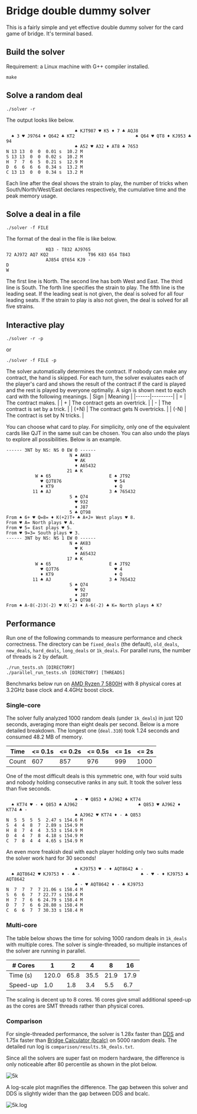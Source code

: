 # Bridge double dummy solver

This is a fairly simple and yet effective double dummy solver for the card
game of bridge. It's terminal based.

## Build the solver
Requirement: a Linux machine with G++ compiler installed.
```
make
```

## Solve a random deal
```
./solver -r
```
The output looks like below.
```
                          ♠ KJT987 ♥ K5 ♦ 7 ♣ AQJ8
  ♠ 3 ♥ J9764 ♦ Q642 ♣ KT2                       ♠ Q64 ♥ QT8 ♦ KJ953 ♣ 94
                          ♠ A52 ♥ A32 ♦ AT8 ♣ 7653
N 13 13  0  0  0.01 s  10.2 M
S 13 13  0  0  0.02 s  10.2 M
H  7  7  6  5  0.21 s  12.9 M
D  6  6  6  6  0.34 s  13.2 M
C 13 13  0  0  0.34 s  13.2 M
```
Each line after the deal shows the strain to play, the number of tricks when
South/North/West/East declares respectively, the cumulative time and the peak
memory usage.

## Solve a deal in a file

```
./solver -f FILE
```

The format of the deal in the file is like below.
```
               KQ3 - T832 AJ9765
72 AJ972 AQ7 KQ2               T96 K83 654 T843
               AJ854 QT654 KJ9 -
D
W
```
The first line is North. The second line has both West and East. The third line
is South. The forth line specifies the strain to play. The fifth line is the
leading seat. If the leading seat is not given, the deal is solved for all four
leading seats. If the strain to play is also not given, the deal is solved for
all five strains.

## Interactive play
```
./solver -r -p
```
or
```
./solver -f FILE -p
```

The solver automatically determines the contract. If nobody can make any
contract, the hand is skipped. For each turn, the solver evaluates each of the
player's card and shows the result of the contract if the card is played and
the rest is played by everyone optimally. A sign is shown next to each card
with the following meanings.
| Sign | Meaning |
|------|---------|
|  =   | The contract makes. |
|  +   | The contract gets an overtrick. |
|  -   | The contract is set by a trick. |
| (+N) | The contract gets N overtricks. |
| (-N) | The contract is set by N tricks. |

You can choose what card to play. For simplicity, only one of the equivalent
cards like QJT in the same suit can be chosen. You can also undo the plays
to explore all possibilities. Below is an example.
```
------ 3NT by NS: NS 0 EW 0 ------
                        N ♠ AK83
                          ♥ AK
                          ♦ A65432
                       21 ♣ K
           W ♠ 65                      E ♠ JT92
             ♥ QJT876                    ♥ 54
             ♦ KT9                       ♦ Q
          11 ♣ AJ                      3 ♣ 765432
                        S ♠ Q74
                          ♥ 932
                          ♦ J87
                        5 ♣ QT98
From ♠ 6+ ♥ Q=8= ♦ K(+2)T+ ♣ A+J+ West plays ♥ 8.
From ♥ A= North plays ♥ A.
From ♥ 5= East plays ♥ 5.
From ♥ 9=3= South plays ♥ 3.
------ 3NT by NS: NS 1 EW 0 ------
                        N ♠ AK83
                          ♥ K
                          ♦ A65432
                       17 ♣ K
           W ♠ 65                      E ♠ JT92
             ♥ QJT76                     ♥ 4
             ♦ KT9                       ♦ Q
          11 ♣ AJ                      3 ♣ 765432
                        S ♠ Q74
                          ♥ 92
                          ♦ J87
                        5 ♣ QT98
From ♠ A-8(-2)3(-2) ♥ K(-2) ♦ A-6(-2) ♣ K= North plays ♣ K?
```

## Performance

Run one of the following commands to measure performance and check correctness.
The directory can be `fixed_deals` (the default), `old_deals`, `new_deals`, `hard_deals`,
`long_deals` or `1k_deals`. For parallel runs, the number of threads is 2 by default.
```
./run_tests.sh [DIRECTORY]
./parallel_run_tests.sh [DIRECTORY] [THREADS]
```

Benchmarks below run on [AMD Ryzen 7 5800H](https://www.amd.com/en/products/apu/amd-ryzen-7-5800h)
with 8 physical cores at 3.2GHz base clock and 4.4GHz boost clock.

### Single-core

The solver fully analyzed 1000 random deals (under `1k_deals`) in just 120 seconds,
averaging more than eight deals per second. Below is a more detailed breakdown.
The longest one (`deal.310`) took 1.24 seconds and consumed 48.2 MB of memory.

| Time  | <= 0.1s | <= 0.2s | <= 0.5s |  <= 1s  |  <= 2s  |
|-------|---------|---------|---------|---------|---------|
| Count |    607  |    857  |    976  |    999  |   1000  |

One of the most difficult deals is this symmetric one, with four void suits and
nobody holding consecutive ranks in any suit. It took the solver less than five seconds.
```
                          ♠ - ♥ Q853 ♦ AJ962 ♣ KT74
  ♠ KT74 ♥ - ♦ Q853 ♣ AJ962                       ♠ Q853 ♥ AJ962 ♦ KT74 ♣ -
                          ♠ AJ962 ♥ KT74 ♦ - ♣ Q853
N  5  5  5  5  2.47 s 154.6 M
S  4  4  8  7  2.89 s 154.9 M
H  8  7  4  4  3.53 s 154.9 M
D  4  4  7  8  4.18 s 154.9 M
C  7  8  4  4  4.65 s 154.9 M
```

An even more freakish deal with each player holding only two suits made the solver
work hard for 30 seconds!
```
                          ♠ KJ9753 ♥ - ♦ AQT8642 ♣ -
  ♠ AQT8642 ♥ KJ9753 ♦ - ♣ -                       ♠ - ♥ - ♦ KJ9753 ♣ AQT8642
                          ♠ - ♥ AQT8642 ♦ - ♣ KJ9753
N  7  7  7  7 21.06 s 158.4 M
S  6  6  7  7 22.77 s 158.4 M
H  7  7  6  6 24.79 s 158.4 M
D  7  7  6  6 28.80 s 158.4 M
C  6  6  7  7 30.33 s 158.4 M
```

### Multi-core

The table below shows the time for solving 1000 random deals in `1k_deals` with multiple cores.
The solver is single-threaded, so multiple instances of the solver are running in parallel.

| # Cores   |    1 |    2 |    4 |    8 |   16 |
|-----------|------|------|------|------|------|
| Time (s)  |120.0 | 65.8 | 35.5 | 21.9 | 17.9 |
| Speed-up  |  1.0 |  1.8 |  3.4 |  5.5 |  6.7 |

The scaling is decent up to 8 cores. 16 cores give small additional speed-up as the cores
are SMT threads rather than physical cores.

### Comparison

For single-threaded performance, the solver is 1.28x faster than
[DDS](https://github.com/dds-bridge/dds) and 1.75x faster than
[Bridge Calculator (bcalc)](http://bcalc.w8.pl/) on 5000 random deals.
The detailed run log is `comparison/results.5k_deals.txt`.

Since all the solvers are super fast on modern hardware, the difference is only noticeable
after 80 percentile as shown in the plot below.

![5k](https://github.com/macroxue/bridge-solver/blob/master/comparison/5k_deals.png)

A log-scale plot magnifies the difference. The gap between this solver and DDS is slightly
wider than the gap between DDS and bcalc.

![5k.log](https://github.com/macroxue/bridge-solver/blob/master/comparison/5k_deals.log.png)
